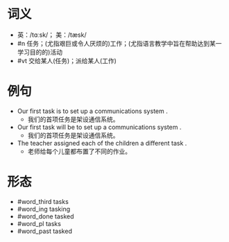 # 词义
- 英：/tɑːsk/； 美：/tæsk/
- #n 任务；(尤指艰巨或令人厌烦的)工作；(尤指语言教学中旨在帮助达到某一学习目的的)活动
- #vt 交给某人(任务)；派给某人(工作)
# 例句
- Our first task is to set up a communications system .
	- 我们的首项任务是架设通信系统。
- Our first task will be to set up a communications system .
	- 我们的首项任务是架设通信系统。
- The teacher assigned each of the children a different task .
	- 老师给每个儿童都布置了不同的作业。
# 形态
- #word_third tasks
- #word_ing tasking
- #word_done tasked
- #word_pl tasks
- #word_past tasked
